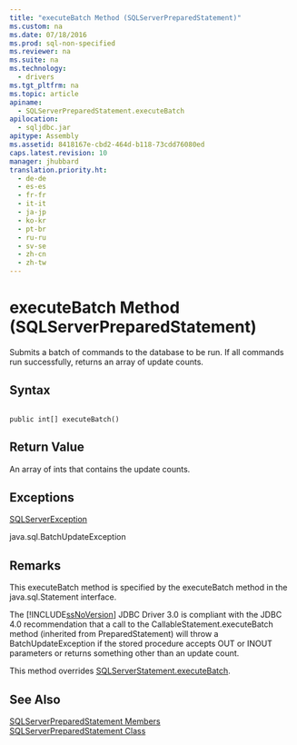 ```yaml
---
title: "executeBatch Method (SQLServerPreparedStatement)"
ms.custom: na
ms.date: 07/18/2016
ms.prod: sql-non-specified
ms.reviewer: na
ms.suite: na
ms.technology: 
  - drivers
ms.tgt_pltfrm: na
ms.topic: article
apiname: 
  - SQLServerPreparedStatement.executeBatch
apilocation: 
  - sqljdbc.jar
apitype: Assembly
ms.assetid: 8418167e-cbd2-464d-b118-73cdd76080ed
caps.latest.revision: 10
manager: jhubbard
translation.priority.ht: 
  - de-de
  - es-es
  - fr-fr
  - it-it
  - ja-jp
  - ko-kr
  - pt-br
  - ru-ru
  - sv-se
  - zh-cn
  - zh-tw
---
```

# executeBatch Method (SQLServerPreparedStatement)
  Submits a batch of commands to the database to be run. If all commands run successfully, returns an array of update counts.  
  
## Syntax  
  
```  
  
public int[] executeBatch()  
```  
  
## Return Value  
 An array of ints that contains the update counts.  
  
## Exceptions  
 [SQLServerException](../content/SQLServerException-Class.md)  
  
 java.sql.BatchUpdateException  
  
## Remarks  
 This executeBatch method is specified by the executeBatch method in the java.sql.Statement interface.  
  
 The [!INCLUDE[ssNoVersion](../content/includes/ssNoVersion_md.md)] JDBC Driver 3.0 is compliant with the JDBC 4.0 recommendation that a call to the CallableStatement.executeBatch method (inherited from PreparedStatement) will throw a BatchUpdateException if the stored procedure accepts OUT or INOUT parameters or returns something other than an update count.  
  
 This method overrides [SQLServerStatement.executeBatch](../content/executeBatch-Method--SQLServerStatement-.md).  
  
## See Also  
 [SQLServerPreparedStatement Members](../content/SQLServerPreparedStatement-Members.md)   
 [SQLServerPreparedStatement Class](../content/SQLServerPreparedStatement-Class.md)  
  
  